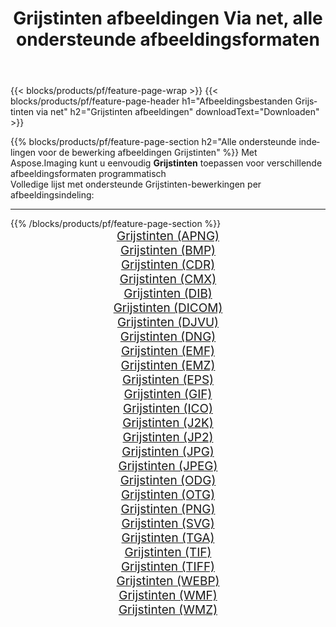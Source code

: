 ﻿---
title: Grijstinten afbeeldingen Via net, alle ondersteunde afbeeldingsformaten 
weight: 3920
url: /nl/net/grayscale 
lang: nl
langdirlevel: 2
locales: zh-hans,ja,it,ru,de,es,fr,nl,id,lt,pl,pt,vi,tr,ko,zh-hant,ar,hi,th,sv,cs,uk,he
description: Met behulp van Aspose.Imaging kunt u eenvoudig Grijstinten afbeeldingen maken via net
---

{{< blocks/products/pf/feature-page-wrap >}}
{{< blocks/products/pf/feature-page-header h1="Afbeeldingsbestanden Grijstinten via net" h2="Grijstinten afbeeldingen" downloadText="Downloaden" >}}


{{% blocks/products/pf/feature-page-section  h2="Alle ondersteunde indelingen voor de bewerking afbeeldingen Grijstinten" %}}
Met Aspose.Imaging kunt u eenvoudig **Grijstinten** toepassen voor verschillende afbeeldingsformaten programmatisch
<br/>
Volledige lijst met ondersteunde Grijstinten-bewerkingen per afbeeldingsindeling:
<hr/>
{{% /blocks/products/pf/feature-page-section %}}
<div class="container-fluid productfamilypage bg-gray">
    <div class="convertypes bg-gray agp-content section">
        <div class="container">
		<div class="row other-converters" style="gap: 10px;font-size: 19px;text-align:center;">
		    <div class='col-md-2 other-converter remove-lp remove-rp'><a href="/imaging/nl/net/grayscale/apng" style="padding:15px;">Grijstinten (APNG)</a></div><div class='col-md-2 other-converter remove-lp remove-rp'><a href="/imaging/nl/net/grayscale/bmp" style="padding:15px;">Grijstinten (BMP)</a></div><div class='col-md-2 other-converter remove-lp remove-rp'><a href="/imaging/nl/net/grayscale/cdr" style="padding:15px;">Grijstinten (CDR)</a></div><div class='col-md-2 other-converter remove-lp remove-rp'><a href="/imaging/nl/net/grayscale/cmx" style="padding:15px;">Grijstinten (CMX)</a></div><div class='col-md-2 other-converter remove-lp remove-rp'><a href="/imaging/nl/net/grayscale/dib" style="padding:15px;">Grijstinten (DIB)</a></div><div class='col-md-2 other-converter remove-lp remove-rp'><a href="/imaging/nl/net/grayscale/dicom" style="padding:15px;">Grijstinten (DICOM)</a></div><div class='col-md-2 other-converter remove-lp remove-rp'><a href="/imaging/nl/net/grayscale/djvu" style="padding:15px;">Grijstinten (DJVU)</a></div><div class='col-md-2 other-converter remove-lp remove-rp'><a href="/imaging/nl/net/grayscale/dng" style="padding:15px;">Grijstinten (DNG)</a></div><div class='col-md-2 other-converter remove-lp remove-rp'><a href="/imaging/nl/net/grayscale/emf" style="padding:15px;">Grijstinten (EMF)</a></div><div class='col-md-2 other-converter remove-lp remove-rp'><a href="/imaging/nl/net/grayscale/emz" style="padding:15px;">Grijstinten (EMZ)</a></div><div class='col-md-2 other-converter remove-lp remove-rp'><a href="/imaging/nl/net/grayscale/eps" style="padding:15px;">Grijstinten (EPS)</a></div><div class='col-md-2 other-converter remove-lp remove-rp'><a href="/imaging/nl/net/grayscale/gif" style="padding:15px;">Grijstinten (GIF)</a></div><div class='col-md-2 other-converter remove-lp remove-rp'><a href="/imaging/nl/net/grayscale/ico" style="padding:15px;">Grijstinten (ICO)</a></div><div class='col-md-2 other-converter remove-lp remove-rp'><a href="/imaging/nl/net/grayscale/j2k" style="padding:15px;">Grijstinten (J2K)</a></div><div class='col-md-2 other-converter remove-lp remove-rp'><a href="/imaging/nl/net/grayscale/jp2" style="padding:15px;">Grijstinten (JP2)</a></div><div class='col-md-2 other-converter remove-lp remove-rp'><a href="/imaging/nl/net/grayscale/jpg" style="padding:15px;">Grijstinten (JPG)</a></div><div class='col-md-2 other-converter remove-lp remove-rp'><a href="/imaging/nl/net/grayscale/jpeg" style="padding:15px;">Grijstinten (JPEG)</a></div><div class='col-md-2 other-converter remove-lp remove-rp'><a href="/imaging/nl/net/grayscale/odg" style="padding:15px;">Grijstinten (ODG)</a></div><div class='col-md-2 other-converter remove-lp remove-rp'><a href="/imaging/nl/net/grayscale/otg" style="padding:15px;">Grijstinten (OTG)</a></div><div class='col-md-2 other-converter remove-lp remove-rp'><a href="/imaging/nl/net/grayscale/png" style="padding:15px;">Grijstinten (PNG)</a></div><div class='col-md-2 other-converter remove-lp remove-rp'><a href="/imaging/nl/net/grayscale/svg" style="padding:15px;">Grijstinten (SVG)</a></div><div class='col-md-2 other-converter remove-lp remove-rp'><a href="/imaging/nl/net/grayscale/tga" style="padding:15px;">Grijstinten (TGA)</a></div><div class='col-md-2 other-converter remove-lp remove-rp'><a href="/imaging/nl/net/grayscale/tif" style="padding:15px;">Grijstinten (TIF)</a></div><div class='col-md-2 other-converter remove-lp remove-rp'><a href="/imaging/nl/net/grayscale/tiff" style="padding:15px;">Grijstinten (TIFF)</a></div><div class='col-md-2 other-converter remove-lp remove-rp'><a href="/imaging/nl/net/grayscale/webp" style="padding:15px;">Grijstinten (WEBP)</a></div><div class='col-md-2 other-converter remove-lp remove-rp'><a href="/imaging/nl/net/grayscale/wmf" style="padding:15px;">Grijstinten (WMF)</a></div><div class='col-md-2 other-converter remove-lp remove-rp'><a href="/imaging/nl/net/grayscale/wmz" style="padding:15px;">Grijstinten (WMZ)</a></div>
                </div>
        </div>
    </div>
</div>
<br/>
